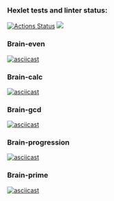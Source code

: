### Hexlet tests and linter status:
[![Actions Status](https://github.com/LanderExplorer/frontend-project-lvl1/workflows/hexlet-check/badge.svg)](https://github.com/LanderExplorer/frontend-project-lvl1/actions)
<a href="https://codeclimate.com/github/LanderExplorer/frontend-project-lvl1/maintainability"><img src="https://api.codeclimate.com/v1/badges/e2ecf26fde245d52132c/maintainability" /></a>
<!-- <a href="https://asciinema.org/a/w8jcTe902jOEN1ugOhlq9o9OJ" src="https://asciinema.org/a/w8jcTe902jOEN1ugOhlq9o9OJ">Brain Even</a> -->
### Brain-even
[![asciicast](https://asciinema.org/a/w8jcTe902jOEN1ugOhlq9o9OJ.svg)](https://asciinema.org/a/w8jcTe902jOEN1ugOhlq9o9OJ)
### Brain-calc
[![asciicast](https://asciinema.org/a/ZLz4CTUEv9P2Px12qkfBdePbN.svg)](https://asciinema.org/a/ZLz4CTUEv9P2Px12qkfBdePbN)
### Brain-gcd
[![asciicast](https://asciinema.org/a/QWw4VahXQO1jnCBMipcXu4Sm0.svg)](https://asciinema.org/a/QWw4VahXQO1jnCBMipcXu4Sm0)
### Brain-progression
[![asciicast](https://asciinema.org/a/BUWrLERUCuspJ4dZKV11AQA8Q.svg)](https://asciinema.org/a/BUWrLERUCuspJ4dZKV11AQA8Q)
### Brain-prime
[![asciicast](https://asciinema.org/a/EdQBf62D4wV5rlEngNy70q6bu.svg)](https://asciinema.org/a/EdQBf62D4wV5rlEngNy70q6bu)